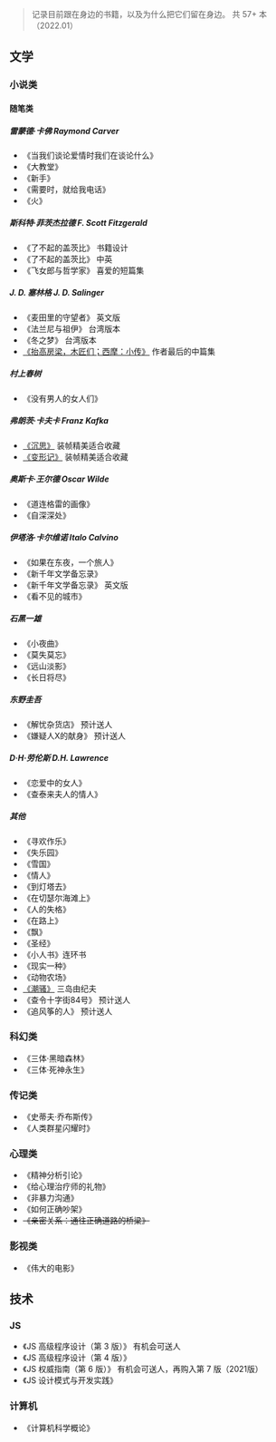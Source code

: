 
> 记录目前跟在身边的书籍，以及为什么把它们留在身边。
> 共 57+ 本（2022.01）

## 文学

### 小说类

#### 随笔类

##### 雷蒙德·卡佛 Raymond Carver

* 《当我们谈论爱情时我们在谈论什么》
* 《大教堂》
* 《新手》
* 《需要时，就给我电话》
* 《火》

##### 斯科特·菲茨杰拉德 F. Scott Fitzgerald

* 《了不起的盖茨比》 书籍设计
* 《了不起的盖茨比》 中英
* 《飞女郎与哲学家》 喜爱的短篇集

##### J. D. 塞林格 J. D. Salinger

* 《麦田里的守望者》 英文版
* 《法兰尼与祖伊》 台湾版本
* 《冬之梦》 台湾版本
* [《抬高房梁，木匠们；西摩：小传》](https://book.douban.com/subject/26905153/) 作者最后的中篇集

##### 村上春树

* 《没有男人的女人们》

##### 弗朗茨·卡夫卡 Franz Kafka

* [《沉思》](https://book.douban.com/subject/35218473/) 装帧精美适合收藏
* [《变形记》](https://book.douban.com/subject/35218475/) 装帧精美适合收藏

##### 奥斯卡·王尔德 Oscar Wilde

* 《道连格雷的画像》
* 《自深深处》

##### 伊塔洛·卡尔维诺 Italo Calvino

* 《如果在东夜，一个旅人》
* 《新千年文学备忘录》
* 《新千年文学备忘录》 英文版
* 《看不见的城市》

##### 石黑一雄

* 《小夜曲》
* 《莫失莫忘》
* 《远山淡影》
* 《长日将尽》

##### 东野圭吾

* 《解忧杂货店》 预计送人
* 《嫌疑人X的献身》 预计送人

##### D·H·劳伦斯 D.H. Lawrence

* 《恋爱中的女人》
* 《查泰来夫人的情人》

##### 其他

* 《寻欢作乐》
* 《失乐园》
* 《雪国》
* 《情人》
* 《到灯塔去》
* 《在切瑟尔海滩上》
* 《人的失格》
* 《在路上》
* 《飘》
* 《圣经》
* 《小人书》连环书
* 《现实一种》
* 《动物农场》
* [《潮骚》](https://book.douban.com/subject/35365849/) 三岛由纪夫
* 《查令十字街84号》 预计送人
* 《追风筝的人》 预计送人


### 科幻类

* 《三体·黑暗森林》
* 《三体·死神永生》

### 传记类

* 《史蒂夫·乔布斯传》
* 《人类群星闪耀时》

### 心理类

* 《精神分析引论》
* 《给心理治疗师的礼物》
* 《非暴力沟通》
* 《如何正确吵架》
* ~~《亲密关系：通往正确道路的桥梁》~~

### 影视类

* 《伟大的电影》

## 技术

### JS

* 《JS 高级程序设计（第 3 版）》 有机会可送人
* 《JS 高级程序设计（第 4 版）》
* 《JS 权威指南（第 6 版）》 有机会可送人，再购入第 7 版（2021版）
* 《JS 设计模式与开发实践》

### 计算机

* 《计算机科学概论》
